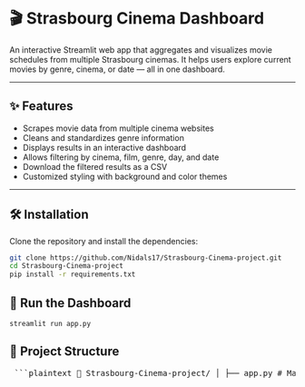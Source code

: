 # 🎬 Strasbourg Cinema Dashboard

An interactive Streamlit web app that aggregates and visualizes movie schedules from multiple Strasbourg cinemas. It helps users explore current movies by genre, cinema, or date — all in one dashboard.

---

## ✨ Features

- Scrapes movie data from multiple cinema websites
- Cleans and standardizes genre information
- Displays results in an interactive dashboard
- Allows filtering by cinema, film, genre, day, and date
- Download the filtered results as a CSV
- Customized styling with background and color themes

---

## 🛠️ Installation

Clone the repository and install the dependencies:

```bash
git clone https://github.com/Nidals17/Strasbourg-Cinema-project.git
cd Strasbourg-Cinema-project
pip install -r requirements.txt

```

## 🚀 Run the Dashboard

``` 
streamlit run app.py

```

## 📁 Project Structure

<pre> ```plaintext 📁 Strasbourg-Cinema-project/ │ ├── app.py # Main Streamlit app ├── data_movies/ # Folder containing CSV files with scraped data ├── scraping/ # Scrapers for each cinema (e.g., Vox, Star) ├── requirements.txt # Python dependencies └── README.md # This file ``` </pre>

